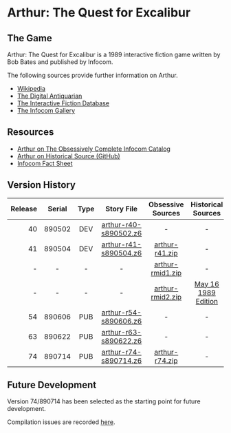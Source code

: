 # Arthur: The Quest for Excalibur

## The Game

Arthur: The Quest for Excalibur is a 1989 interactive fiction game written by Bob Bates and published by Infocom.

The following sources provide further information on Arthur.

* [Wikipedia](https://en.wikipedia.org/wiki/Arthur:_The_Quest_for_Excalibur)
* [The Digital Antiquarian](https://www.filfre.net/2016/07/arthur-the-quest-for-excalibur/)
* [The Interactive Fiction Database](https://ifdb.tads.org/viewgame?id=zoohwv5nqye7up2t)
* [The Infocom Gallery](http://infocom.elsewhere.org/gallery/arthur/arthur.html)

## Resources

* [Arthur on The Obsessively Complete Infocom Catalog](https://eblong.com/infocom/#arthur)
* [Arthur on Historical Source (GitHub)](https://github.com/historicalsource/arthur)
* [Infocom Fact Sheet](http://pdd.if-legends.org/infocom/fact-sheet.txt)

## Version History

| Release | Serial | Type | Story File              | Obsessive Sources  | Historical Sources    |
| -------:|:------:|:----:|:-----------------------:|:------------------:|:---------------------:|
|      40 | 890502 |  DEV | [arthur-r40-s890502.z6] |                  - |                     - |
|      41 | 890504 |  DEV | [arthur-r41-s890504.z6] |   [arthur-r41.zip] |                     - |
|       - |      - |    - |                       - | [arthur-rmid1.zip] |                     - |
|       - |      - |    - |                       - | [arthur-rmid2.zip] | [May 16 1989 Edition] |
|      54 | 890606 |  PUB | [arthur-r54-s890606.z6] |                  - |                     - |
|      63 | 890622 |  PUB | [arthur-r63-s890622.z6] |                  - |                     - |
|      74 | 890714 |  PUB | [arthur-r74-s890714.z6] |   [arthur-r74.zip] |                     - |

[arthur-r40-s890502.z6]: https://eblong.com/infocom/gamefiles/arthur-r40-s890502.z6

[arthur-r41-s890504.z6]: https://eblong.com/infocom/gamefiles/arthur-r41-s890504.z6

[arthur-r41.zip]: https://eblong.com/infocom/sources/arthur-r41.zip

[arthur-rmid1.zip]: https://eblong.com/infocom/sources/arthur-rmid1.zip

[arthur-rmid2.zip]: https://eblong.com/infocom/sources/arthur-rmid2.zip
[May 16 1989 Edition]: https://github.com/historicalsource/arthur/tree/bb844e2047cf082f958ba102ba8aadb5caec2f4f

[arthur-r54-s890606.z6]: https://eblong.com/infocom/gamefiles/arthur-r54-s890606.z6

[arthur-r63-s890622.z6]: https://eblong.com/infocom/gamefiles/arthur-r63-s890622.z6

[arthur-r74-s890714.z6]: https://eblong.com/infocom/gamefiles/arthur-r74-s890714.z6
[arthur-r74.zip]: https://eblong.com/infocom/sources/arthur-r74.zip

## Future Development

Version 74/890714 has been selected as the starting point for future development.

Compilation issues are recorded [here](https://github.com/the-infocom-files/arthur/issues/2).
